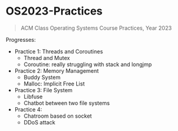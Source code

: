 # OS2023-Practices

> ACM Class Operating Systems Course Practices, Year 2023

Progresses:

- Practice 1: Threads and Coroutines
  - Thread and Mutex
  - Coroutine: really struggling with stack and longjmp
- Practice 2: Memory Management
  - Buddy System
  - Malloc: Implicit Free List
- Practice 3: File System
  - Libfuse
  - Chatbot between two file systems
- Practice 4: 
  - Chatroom based on socket
  - DDoS attack